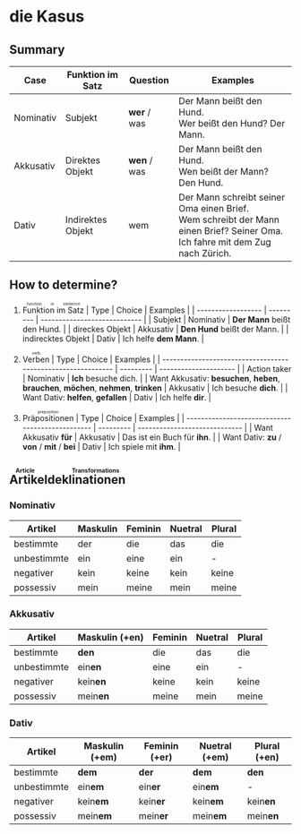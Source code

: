 # die Kasus

## Summary

| Case      | Funktion im Satz  | Question      | Examples                                                     |
| --------- | ----------------- | ------------- | ------------------------------------------------------------ |
| Nominativ | Subjekt           | **wer** / was | Der Mann beißt den Hund.<br />Wer beißt den Hund? Der Mann.  |
| Akkusativ | Direktes Objekt   | **wen** / was | Der Mann beißt den Hund.<br />Wen beißt der Mann? Den Hund.  |
| Dativ     | Indirektes Objekt | wem           | Der Mann schreibt seiner Oma einen Brief.<br />Wem schreibt der Mann einen Brief? Seiner Oma.<br />Ich fahre mit dem Zug nach Zürich. |

## How to determine?

1. <ruby>Funktion im Satz<rt>function in sentence</rt></ruby>
| Type               | Choice    | Examples                     |
| ------------------ | --------- | ---------------------------- |
| Subjekt            | Nominativ | **Der Mann** beißt den Hund. |
| direckes Objekt    | Akkusativ | **Den Hund** beißt der Mann. |
| indirecktes Objekt | Dativ     | Ich helfe **dem Mann**.      |

2. <ruby>Verben<rt>verb</rt></ruby>
| Type                                                         | Choice    | Examples              |
| ------------------------------------------------------------ | --------- | --------------------- |
| Action taker                                                 | Nominativ | **Ich** besuche dich. |
| Want Akkusativ: **besuchen**, **heben**,<br />**brauchen**, **möchen**, **nehmen**, **trinken** | Akkusativ | Ich besuche **dich**. |
| Want Dativ: **helfen**, **gefallen**                         | Dativ     | Ich helfe **dir**.    |

3. <ruby>Präpositionen<rt>preposition</rt></ruby>
| Type                                             | Choice    | Examples                      |
| ------------------------------------------------ | --------- | ----------------------------- |
| Want Akkusativ **für**                           | Akkusativ | Das ist ein Buch für **ihn**. |
| Want Dativ: **zu** / **von** / **mit** / **bei** | Dativ     | Ich spiele mit **ihm**.       |

## <ruby>Artikeldeklinationen<rt>Article Transformations</rt></ruby>

### Nominativ

| Artikel     | Maskulin | Feminin | Nuetral | Plural |
| ----------- | -------- | ------- | ------- | ------ |
| bestimmte   | der      | die     | das     | die    |
| unbestimmte | ein      | eine    | ein     | -      |
| negativer   | kein     | keine   | kein    | keine  |
| possessiv   | mein     | meine   | mein    | meine  |


### Akkusativ

| Artikel     | Maskulin (+en) | Feminin | Nuetral | Plural |
| ----------- | -------------- | ------- | ------- | ------ |
| bestimmte   | **den**        | die     | das     | die    |
| unbestimmte | ein**en**      | eine    | ein     | -      |
| negativer   | kein**en**     | keine   | kein    | keine  |
| possessiv   | mein**en**     | meine   | mein    | meine  |

### Dativ

| Artikel     | Maskulin (+em) | Feminin (+er) | Nuetral (+em) | Plural (+en) |
| ----------- | -------------- | ------------- | ------------- | ------------ |
| bestimmte   | **dem**        | **der**       | **dem**       | **den**      |
| unbestimmte | ein**em**      | ein**er**     | ein**em**     | -            |
| negativer   | kein**em**     | kein**er**    | kein**em**    | kein**en**   |
| possessiv   | mein**em**     | mein**er**    | mein**em**    | mein**en**   |

